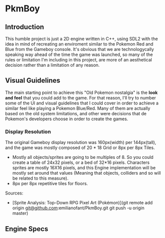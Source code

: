 # PkmBoy

## Introduction
This humble project is just a 2D engine written in C++, using SDL2 with the idea in mind of recreating an enviroment similar to the Pokemon Red and Blue from the Gameboy console. It's obvious that we are technologycally speaking way ahead of the time the game was launched, so many of the rules or limitation I'm including in this project, are more of an aesthetical decision rather than a limitation of any reason.

## Visual Guidelines
The main starting point to achieve this "Old Pokemon nostalgia" is the **look and feel** that you could add to the game. For that reason, I'll try to number some of the UI and visual guidelines that I could cover in order to achieve a similar feel like playing a Pokemon Blue/Red. Many of them are actually based on the old system limitations, and other were decisions that de Pokemon's developers choose in order to create the games.

### Display Resolution
The original Gameboy display resolution was 160px(width) per 144px(tall), and the game was mostly composed of 20 * 18 Grid or 8px per 8px Tiles.

- Mostly all objects/sprites are going to be multiples of 8. So you could create a table of 24x32 pixels, or a bed of 32*16 pixels. Characters sprites are mostly 16X16 pixels, and this Engine implementation will be mostly set around that values (Meaning that objects, colliders and so will be related to this measure). 
- 8px per 8px repetitive tiles for floors.

Sources:
- [Sprite Analysis: Top-Down RPG Pixel Art (Pokémon)](git remote add origin git@github.com:emilianofant/PkmBoy.git
git push -u origin master)

## Engine Specs
